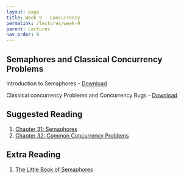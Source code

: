 ```yaml
---
layout: page
title: Week 9 - Concurrency
permalink: /lectures/week-9
parent: Lectures
nav_order: 9
---
```


## Semaphores and Classical Concurrency Problems

Introduction to Semaphores - [Download](https://karthikv1392.github.io/cs3301_osn/slides/OSN_L17.pdf)

Classical concurrency Problems and Concurrency Bugs - [Download](https://karthikv1392.github.io/cs3301_osn/slides/OSN_L18.pdf)

## Suggested Reading

1. [Chapter 31: Semaphores](https://pages.cs.wisc.edu/~remzi/OSTEP/threads-sema.pdf)
2. [Chapter 32: Common Concurrency Problems](https://pages.cs.wisc.edu/~remzi/OSTEP/threads-bugs.pdf)

## Extra Reading

1. [The Little Book of Semaphores](https://greenteapress.com/semaphores/LittleBookOfSemaphores.pdf)